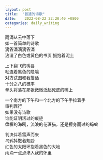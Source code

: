 ```yaml
---
layout: post
title:  "普通的诗歌"
date:    2022-08-22 22:20:40 +0800
categories: daily_writing
---
```


雨滴从云中落下  
如一首简单的诗歌  
滴答滴滴滴答滴  
沾湿了白色或黄色的书页
拥抱着泥土

上下翻飞的嘴唇  
粘连着黑色的隐喻  
对方试图和我搭话  
十分之八的概率  
拳头将落在那张微微泛起死皮的嘴上  

一个南方的下午和一个北方的下午手拉着手  
审判罪行  
如果没有诗歌  
谁能证明活过的痕迹  
盘桓的海鸥，流浪的花斑猫，还是擦身而过的蚂蚁  

判决伴着雷声而来  
乌鸦抖擞着翅膀  
红色的太阳环抱着黑色的大地  
雨滴一点点渗入我的怀里  